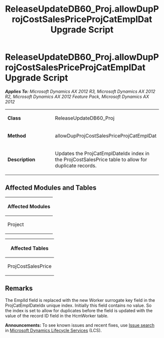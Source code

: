 ﻿---
title: ReleaseUpdateDB60_Proj.allowDupProjCostSalesPriceProjCatEmplDat Upgrade Script
TOCTitle: ReleaseUpdateDB60_Proj.allowDupProjCostSalesPriceProjCatEmplDat Upgrade Script
ms:assetid: 8875ce5d-d5d3-8db1-6234-75b529daf1a6
ms:mtpsurl: https://msdn.microsoft.com/en-us/library/JJ686094(v=AX.60)
ms:contentKeyID: 49709545
ms.date: 05/18/2015
mtps_version: v=AX.60
---

# ReleaseUpdateDB60\_Proj.allowDupProjCostSalesPriceProjCatEmplDat Upgrade Script 


_**Applies To:** Microsoft Dynamics AX 2012 R3, Microsoft Dynamics AX 2012 R2, Microsoft Dynamics AX 2012 Feature Pack, Microsoft Dynamics AX 2012_

<table>
<colgroup>
<col style="width: 50%" />
<col style="width: 50%" />
</colgroup>
<tbody>
<tr class="odd">
<td><p><strong>Class</strong></p></td>
<td><p>ReleaseUpdateDB60_Proj</p></td>
</tr>
<tr class="even">
<td><p><strong>Method</strong></p></td>
<td><p>allowDupProjCostSalesPriceProjCatEmplDat</p></td>
</tr>
<tr class="odd">
<td><p><strong>Description</strong></p></td>
<td><p>Updates the ProjCatEmplDateIdx index in the ProjCostSalesPrice table to allow for duplicate records.</p></td>
</tr>
</tbody>
</table>


## Affected Modules and Tables

<table>
<colgroup>
<col style="width: 100%" />
</colgroup>
<thead>
<tr class="header">
<th><p>Affected Modules</p></th>
</tr>
</thead>
<tbody>
<tr class="odd">
<td><p>Project</p></td>
</tr>
</tbody>
</table>


<table>
<colgroup>
<col style="width: 100%" />
</colgroup>
<thead>
<tr class="header">
<th><p>Affected Tables</p></th>
</tr>
</thead>
<tbody>
<tr class="odd">
<td><p>ProjCostSalesPrice</p></td>
</tr>
</tbody>
</table>


## Remarks

The EmplId field is replaced with the new Worker surrogate key field in the ProjCatEmplDateIdx unique index. Initially this field contains no value. So the index is set to allow for duplicates before the field is updated with the value of the record ID field in the HcmWorker table.

  
**Announcements:** To see known issues and recent fixes, use [Issue search](http://go.microsoft.com/fwlink/?linkid=389258) in [Microsoft Dynamics Lifecycle Services](http://go.microsoft.com/fwlink/?linkid=306505) (LCS).

